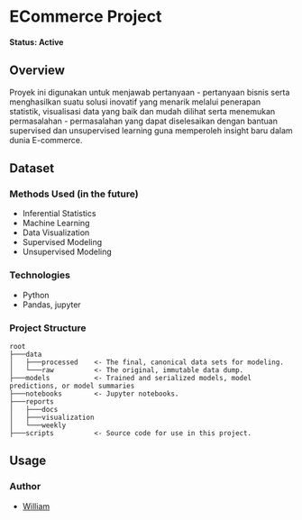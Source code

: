 # ECommerce Project

#### Status: Active

## Overview
Proyek ini digunakan untuk menjawab pertanyaan - pertanyaan bisnis serta menghasilkan suatu solusi inovatif yang menarik melalui penerapan statistik, visualisasi data yang baik dan mudah dilihat serta menemukan permasalahan - permasalahan yang dapat diselesaikan dengan bantuan supervised dan unsupervised learning guna memperoleh insight baru dalam dunia E-commerce.

## Dataset

### Methods Used (in the future)
* Inferential Statistics
* Machine Learning
* Data Visualization
* Supervised Modeling
* Unsupervised Modeling

### Technologies
* Python
* Pandas, jupyter

### Project Structure
```
root
├───data
│   ├───processed    <- The final, canonical data sets for modeling.
│   └───raw          <- The original, immutable data dump.
├───models           <- Trained and serialized models, model predictions, or model summaries
├───notebooks        <- Jupyter notebooks.
├───reports
│   ├───docs
│   ├───visualization
│   └───weekly
├───scripts          <- Source code for use in this project.
```
## Usage

### Author
* [William](https://william9923.github.io/)

